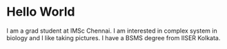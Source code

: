 # Hello World

I am a grad student at IMSc Chennai. I am interested in complex system in biology and I like taking pictures. I have a BSMS degree from IISER Kolkata.
